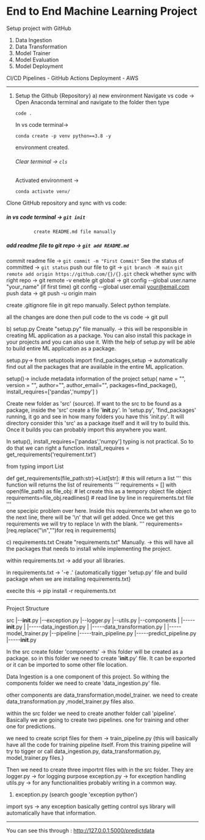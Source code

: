 # End to End Machine Learning Project

Setup project with GitHub
1. Data Ingestion
2. Data Transformation
3. Model Trainer
4. Model Evaluation
5. Model Deployment

CI/CD Pipelines - GitHub Actions
Deployment - AWS

---------------------------------------------------------------------------------
 
1. Setup the Github {Repository}
 a) new environment
    Navigate vs code -> Open Anaconda terminal and navigate to the folder then type
   ```
   code .
   ```
    In vs code terminal->
   ```
   conda create -p venv python==3.8 -y
   ```
    environment created.
    ###### Clear terminal -> ```cls```
    Activated environment ->
   ```
   conda activate venv/
   ```

Clone GitHub repository and sync with vs code:
##### in vs code terminal -> ```git init```
		      create README.md file manually
##### add readme file to git repo -> ```git add README.md```
commit readme file -> ```git commit -m "First Commit"```
See the status of committed ->  ```git status```
push our file to git -> ```git branch -M main```
		   	```git remote add origin https://github.com/{}/{}.git```
check whether sync with right repo -> git remote -v
eneble git global -> git config --global user.name "your_name" (if first time)
		     git config --global user.email your@email.com
push data -> git push -u origin main

create .gitignore file in git repo manually. Select python template.

all the changes are done then pull code to the vs code -> git pull

 b) setup.py
    Create "setup.py" file manually. -> this will be responsible in creating ML application as a package. You can also install this package in your projects and you can also use it. With the help of setup.py will be able to build entire ML application as a package.

setup.py->
from setuptools import find_packages,setup -> automatically find out all the packages that are available in the entire ML application.

setup()-> include metadata information of the project
setup(
name = "",
version = "",
author="",
author_email="",
packages=find_package(),
install_requires=['pandas','numpy']
)

Create new folder as 'src' (source). If want to the src to be found as a package, inside the 'src' create a file '__init__.py'. In 'setup.py', 'find_packages' running, it go and see in how many folders you have this '_init_.py'. It will directory consider this 'src' as a package itself and it will try to build this. Once it builds you can probably import this anywhere you want. 

In setup(), install_requires=['pandas','numpy'] typing is not practical. So to do that we can right a function.
install_requires = get_requirements('requirement.txt')

from typing import List

def get_requirements(file_path:str)->List[str]: # this will return a list
	'''
	this function will returns the list of reuirements
	'''
	requirements = []
	with open(file_path) as file_obj: # let create this as a tempory object file object
		requirements=file_obj.readlines() # read line by line in requirements.txt file
		'''		
		one specipic problem over here.
		Inside this requirements.txt when we go to the next line, there will be '\n' that will get added.
		Once we get this requirements we will try to replace \n with the blank.
		''' 
		requirements=[req.replace("\n","")for req in requirements]

 c) requirements.txt
    Create "requirements.txt" Manually. -> this will have all the packages that needs to install while implementing the project.

within requirements.txt -> add your all libraries.

in requirements.txt -> '-e .' {automatically tigger 'setup.py' file and build package when we are installing requirements.txt}

execite this -> pip install -r requirements.txt


------------------------------------------------------------------------------------

Project Structure

src
 |--__init__.py
 |--exception.py
 |--logger.py
 |--utils.py
 |--components
 |       |-----__init__.py
 |       |-----data_ingestion.py
 |       |-----data_transformation.py
 |       |-----model_trainer.py
 |--pipeline
         |-----train_pipeline.py
         |-----predict_pipeline.py
         |-----__init__.py


In the src create folder 'components' -> this folder will be created as a package. so in this folder we need to create '__init__.py' file. 
It can be exported or it can be imported to some other file location. 

Data Ingestion is a one component of this project. So withing the components folder we need to create 'data_ingestion.py' file.

other components are data_transformation,model_trainer. we need to create data_transformation.py ,model_trainer.py files also.

within the src folder we need to create another folder call 'pipeline'. Basically we are going to create two pipelines. 
one for training and other one for predictions.

we need to create script files for them -> train_pipeline.py 
{this will basically have all the code for training pipeline itself. 
From this training pipeline will try to tigger or call data_ingestion.py, data_transformation.py, model_trainer.py files.}

Then we need to create three importnt files with in the src folder. They are
logger.py -> for logging purpose
exception.py -> for exception handling
utils.py -> for any functionalities probably writing in a common way.

1. exception.py
(search google 'exception python')

import sys -> any exception basically getting control sys library will automatically have that information.

------------------------------------------------------------------
You can see this through : http://127.0.0.1:5000/predictdata
